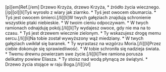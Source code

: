 [p][em]Ref.[/em] Drzewo Krzyża, drzewo Krzyża, * źródło życia wiecznego.[/p][ol][li]Tyś wyrosło z wiary jak ziarnko. * Tyś jest owocem obumarcia. * Tyś jest owocem śmierci.[/li][li]W twych gałęziach znajdują schronienie wszystkie ptaki niebieskie. * W twoim cieniu odpoczywam. * W twych ramionach odnajduję pokój.[/li][li]Ty wydajesz owoce, gdy nie ma na to czasu. * Tyś jest drzewem wiecznie zielonym. * Ty wskazujesz drogę memu sercu.[/li][li]Na tobie został wywyższony wąż miedziany. * W twych gałęziach uwikłał się baranek. * Ty wyrastasz na wzgórzu Moria.[/li][li]Przez ciebie dokonuje się sprawiedliwość. * W tobie schroniła się nadzieja świata. * Twemu drewnu powierzam swe życie.[/li][li]Twe ramiona porusza delikatny powiew Eliasza. * Ty stoisz nad wodą płynącą ze świątyni. * Drzewo życia stojące w raju Boga.[/li][/ol]